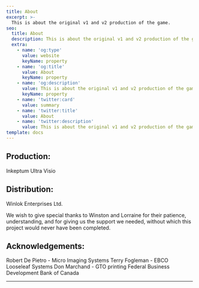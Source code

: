 ```yaml
---
title: About
excerpt: >-
  This is about the original v1 and v2 production of the game.
seo:
  title: About
  description: This is about the original v1 and v2 production of the game.
  extra:
    - name: 'og:type'
      value: website
      keyName: property
    - name: 'og:title'
      value: About
      keyName: property
    - name: 'og:description'
      value: This is about the original v1 and v2 production of the game.
      keyName: property
    - name: 'twitter:card'
      value: summary
    - name: 'twitter:title'
      value: About
    - name: 'twitter:description'
      value: This is about the original v1 and v2 production of the game.
template: docs
---
```


## Production:
Inkeptum Ultra Visio

## Distribution:
Winlok Enterprises Ltd.

We wish to give special thanks to Winston and Lorraine for their patience, understanding, and for giving us the support we needed, without which this project would never have been completed.

## Acknowledgements:
Robert De Pietro - Micro Imaging Systems
Terry Fogleman - EBCO Looseleaf Systems
Don Marchand - GTO printing
Federal Business Development Bank of Canada

***
